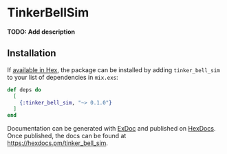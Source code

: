 # TinkerBellSim

**TODO: Add description**

## Installation

If [available in Hex](https://hex.pm/docs/publish), the package can be installed
by adding `tinker_bell_sim` to your list of dependencies in `mix.exs`:

```elixir
def deps do
  [
    {:tinker_bell_sim, "~> 0.1.0"}
  ]
end
```

Documentation can be generated with [ExDoc](https://github.com/elixir-lang/ex_doc)
and published on [HexDocs](https://hexdocs.pm). Once published, the docs can
be found at <https://hexdocs.pm/tinker_bell_sim>.

